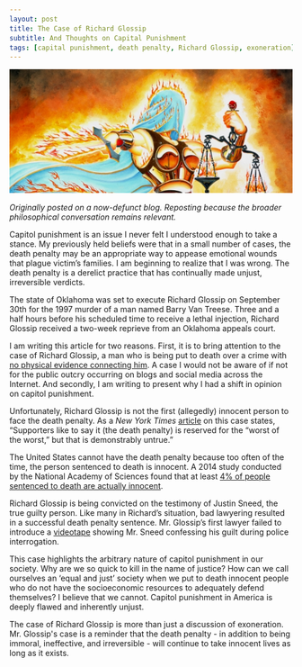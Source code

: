 ```yaml
---
layout: post
title: The Case of Richard Glossip
subtitle: And Thoughts on Capital Punishment
tags: [capital punishment, death penalty, Richard Glossip, exoneration]
---
```

![Fiery Justice](https://github.com/barrecan/barrecan.github.io/blob/master/img/glossip.png?raw=true)

*Originally posted on a now-defunct blog. Reposting because the broader philosophical conversation remains relevant.*

Capitol punishment is an issue I never felt I understood enough to take a stance. My previously held beliefs were that in a small number of cases, the death penalty may be an appropriate way to appease emotional wounds that plague victim’s families. I am beginning to realize that I was wrong. The death penalty is a derelict practice that has continually made unjust, irreversible verdicts.

The state of Oklahoma was set to execute Richard Glossip on September 30th for the 1997 murder of a man named Barry Van Treese. Three and a half hours before his scheduled time to receive a lethal injection, Richard Glossip received a two-week reprieve from an Oklahoma appeals court.

I am writing this article for two reasons. First, it is to bring attention to the case of Richard Glossip, a man who is being put to death over a crime with [no physical evidence connecting him](https://theintercept.com/2015/07/09/oklahoma-prepares-resume-executions-richard-glossip-first-line-die/). A case I would not be aware of if not for the public outcry occurring on blogs and social media across the Internet. And secondly, I am writing to present why I had a shift in opinion on capitol punishment.

Unfortunately, Richard Glossip is not the first (allegedly) innocent person to face the death penalty. As a *New York Times* [article](https://www.nytimes.com/2015/09/16/opinion/countdown-to-an-execution-in-oklahoma.html?_r=0) on this case states, “Supporters like to say it (the death penalty) is reserved for the “worst of the worst,” but that is demonstrably untrue.”

The United States cannot have the death penalty because too often of the time, the person sentenced to death is innocent. A 2014 study conducted by the National Academy of Sciences found that at least [4% of people sentenced to death are actually innocent](https://www.innocenceproject.org/national-academy-of-sciences-reports-four-percent-of-death-row-inmates-are-innocent/).

Richard Glossip is being convicted on the testimony of Justin Sneed, the true guilty person. Like many in Richard’s situation, bad lawyering resulted in a successful death penalty sentence. Mr. Glossip’s first lawyer failed to introduce a [videotape](http://okcfox.com/news/local/full-video-justin-sneed-interrogation) showing Mr. Sneed confessing his guilt during police interrogation.

This case highlights the arbitrary nature of capitol punishment in our society. Why are we so quick to kill in the name of justice? How can we call ourselves an ‘equal and just’ society when we put to death innocent people who do not have the socioeconomic resources to adequately defend themselves? I believe that we cannot. Capitol punishment in America is deeply flawed and inherently unjust.

The case of Richard Glossip is more than just a discussion of exoneration. Mr. Glossip's case is a reminder that the death penalty - in addition to being immoral, ineffective, and irreversible - will continue to take innocent lives as long as it exists.
